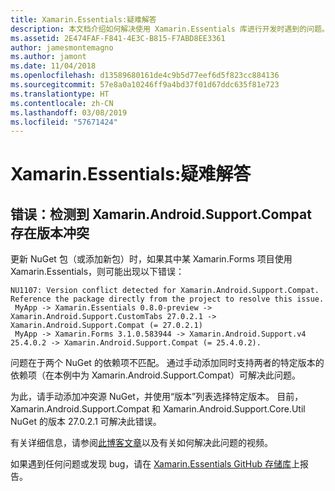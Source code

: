 ```yaml
---
title: Xamarin.Essentials:疑难解答
description: 本文档介绍如何解决使用 Xamarin.Essentials 库进行开发时遇到的问题。
ms.assetid: 2E474FAF-F841-4E3C-B815-F7ABD8EE3361
author: jamesmontemagno
ms.author: jamont
ms.date: 11/04/2018
ms.openlocfilehash: d13589680161de4c9b5d77eef6d5f823cc884136
ms.sourcegitcommit: 57e8a0a10246ff9a4bd37f01d67ddc635f81e723
ms.translationtype: HT
ms.contentlocale: zh-CN
ms.lasthandoff: 03/08/2019
ms.locfileid: "57671424"
---
```

# <a name="xamarinessentials-troubleshooting"></a>Xamarin.Essentials:疑难解答

## <a name="error-version-conflict-detected-for-xamarinandroidsupportcompat"></a>错误：检测到 Xamarin.Android.Support.Compat 存在版本冲突

更新 NuGet 包（或添加新包）时，如果其中某 Xamarin.Forms 项目使用 Xamarin.Essentials，则可能出现以下错误：

```error
NU1107: Version conflict detected for Xamarin.Android.Support.Compat. Reference the package directly from the project to resolve this issue. 
 MyApp -> Xamarin.Essentials 0.8.0-preview -> Xamarin.Android.Support.CustomTabs 27.0.2.1 -> Xamarin.Android.Support.Compat (= 27.0.2.1) 
 MyApp -> Xamarin.Forms 3.1.0.583944 -> Xamarin.Android.Support.v4 25.4.0.2 -> Xamarin.Android.Support.Compat (= 25.4.0.2).
```

问题在于两个 NuGet 的依赖项不匹配。 通过手动添加同时支持两者的特定版本的依赖项（在本例中为 Xamarin.Android.Support.Compat）可解决此问题。

为此，请手动添加冲突源 NuGet，并使用“版本”列表选择特定版本。 目前，Xamarin.Android.Support.Compat 和 Xamarin.Android.Support.Core.Util NuGet 的版本 27.0.2.1 可解决此错误。

有关详细信息，请参阅[此博客文章](https://redth.codes/how-to-fix-the-dreaded-version-conflict-nuget-error-in-your-xamarin-android-projects/)以及有关如何解决此问题的视频。

如果遇到任何问题或发现 bug，请在 [Xamarin.Essentials GitHub 存储库](https://github.com/xamarin/Essentials)上报告。
